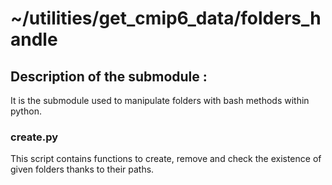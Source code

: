 # ~/utilities/get_cmip6_data/folders_handle

## Description of the submodule :

It is the submodule used to manipulate folders with bash methods within python.

### create.py

This script contains functions to create, remove and check the existence of given folders thanks to their paths.
